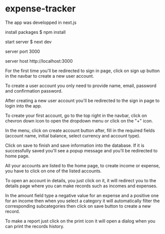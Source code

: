 # expense-tracker

The app was developped in next.js

install packages
$ npm install

start server
$ next dev

server port
3000

server host
http://localhost:3000

For the first time you'll be redirected to sign in page, click on sign up button in the navbar to create a new user account.

To create a user account you only need to provide name, email, password and confirmation password.

After creating a new user account you'll be redirected to the sign in page to login into the app.

To create your first account, go to the top right in the navbar, click on chevron down icon to open the dropdown menu or click on the "+" icon.

In the menu, click on create account button after, fill in the required fields (account name, initial balance, select currency and account type).

Click on save to finish and save information into the database. If it is successfully saved you'll see a popup message and you'll be redirected to home page.

All your accounts are listed to the home page, to create income or expense, you have to click on one of the listed accounts.

To open an account in details, you just click on it, it will redirect you to the details page where you can make records such as incomes and expenses.

In the amount field type a negative value for an expense and a positive one for an income then when you select a category it will automatically filter the corresponding subcategories then click on save button to create a new record.

To make a report just click on the print icon it will open a dialog when you can print the records history.
